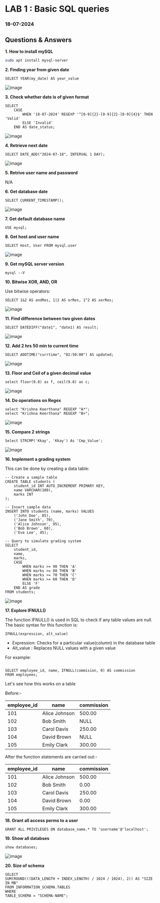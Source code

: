 # LAB 1 : Basic SQL queries
### 18-07-2024

## Questions & Answers

**1. How to install mySQL**

```bash
sudo apt install mysql-server

```

**2. Finding year from given date**

```mySQL
SELECT YEAR(my_date) AS year_value

```
![image](https://github.com/user-attachments/assets/42c19469-48da-4db3-9cd2-e32accc2a54a)


**3. Check whether date is of given format**

```mySQL
SELECT
    CASE
        WHEN '18-07-2024' REGEXP '^[0-9]{2}-[0-9]{2}-[0-9]{4}$' THEN 'Valid'
        ELSE 'Invalid'
    END AS date_status;

```
![image](https://github.com/user-attachments/assets/6ae46e6a-c1ba-4356-bfcd-eba734899537)

**4. Retrieve next date**

```mySQL
SELECT DATE_ADD("2024-07-18", INTERVAL 1 DAY);
```
![image](https://github.com/user-attachments/assets/c10f1c72-77b3-42cf-8fed-4f4bd1714956)


**5. Retrive user name and password**

N/A


**6. Get database date**

```mySQL
SELECT CURRENT_TIMESTAMP();
```

![image](https://github.com/user-attachments/assets/efc2b724-39f7-4766-bfce-f563a15f65ba)


**7. Get default database name**

```mySQL
USE mysql;
```



**8. Get host and user name**

```mySQL
SELECT Host, User FROM mysql.user
```
![image](https://github.com/user-attachments/assets/e0485cd9-8eee-4e84-ba7a-6973ed7427b0)


**9. Get mySQL server version**

```mySQL
mysql --V
```

**10. Bitwise XOR, AND, OR**

Use bitwise operators: 

```mySQL
SELECT 1&2 AS andRes, 1|2 AS orRes, 1^2 AS xorRes;
```
![image](https://github.com/user-attachments/assets/ab5dcf1d-525f-42b5-bc4a-8e969dd9574c)


**11. Find difference between two given dates**
```mySQL
SELECT DATEDIFF("date1", "date1) AS result;
```

![image](https://github.com/user-attachments/assets/db8b8617-c1a5-45a8-b61b-8708a46e316a)


**12. Add 2 hrs 50 min to current time**

```mySQL
SELECT ADDTIME("currtime", "02:50:00") AS updated;
```

![image](https://github.com/user-attachments/assets/57dd69be-de65-4e5a-93cb-fade6c7e5558)


**13. Floor and Ceil of a given decimal value**

```mySQL
select floor(9.8) as f, ceil(9.8) as c;
```

![image](https://github.com/user-attachments/assets/61f40e0e-ccf7-4bcc-a7b3-75efb5084d04)


**14. Do operations on Regex**
```mySQL
select "Krishna Keerthana" REGEXP "A*";
select "Krishna Keerthana" REGEXP "B+";

```

![image](https://github.com/user-attachments/assets/399a8d1e-bd40-4173-88fe-c5c0c0865103)


**15. Compare 2 strings**

```mySQL
Select STRCMP('Kkay', 'Kkay') As 'Cmp_Value';
```

![image](https://github.com/user-attachments/assets/58a6864c-46e9-470f-8962-37cd18e83436)


**16. Implement a grading system**

This can be done by creating a data table:

```mySQL
-- Create a sample table
CREATE TABLE students (
    student_id INT AUTO_INCREMENT PRIMARY KEY,
    name VARCHAR(100),
    marks INT
);

-- Insert sample data
INSERT INTO students (name, marks) VALUES
    ('John Doe', 85),
    ('Jane Smith', 70),
    ('Alice Johnson', 95),
    ('Bob Brown', 60),
    ('Eve Lee', 45);

-- Query to simulate grading system
SELECT 
    student_id,
    name,
    marks,
    CASE
        WHEN marks >= 90 THEN 'A'
        WHEN marks >= 80 THEN 'B'
        WHEN marks >= 70 THEN 'C'
        WHEN marks >= 60 THEN 'D'
        ELSE 'F'
    END AS grade
FROM students;
```

![image](https://github.com/user-attachments/assets/95f2e3f0-d72e-431c-8c5a-8d85e02d0263)


**17. Explore IFNULL()**

The function IFNULL() is used in SQL to check if any table values are null. The basic syntax for this function is:

```mySQL
IFNULL(expression, alt_value)
```
- Expression: Checks for a particular value(column) in the database table
- Alt_value : Replaces NULL values with a given value

For example:

```mySQL

SELECT employee_id, name, IFNULL(commision, 0) AS commission
FROM employees;
```

Let's see how this works on a table

Before:-

| employee_id | name          | commission |
|-------------|---------------|------------|
| 101         | Alice Johnson | 500.00     |
| 102         | Bob Smith     | NULL       |
| 103         | Carol Davis   | 250.00     |
| 104         | David Brown   | NULL       |
| 105         | Emily Clark   | 300.00     |

After the function statements are carried out:-

| employee_id | name          | commission |
|-------------|---------------|------------|
| 101         | Alice Johnson | 500.00     |
| 102         | Bob Smith     | 0.00       |
| 103         | Carol Davis   | 250.00     |
| 104         | David Brown   | 0.00       |
| 105         | Emily Clark   | 300.00     |



**18. Grant all access perms to a user**
```mySQL
GRANT ALL PRIVILEGES ON database_name.* TO 'username'@'localhost';
```


**19. Show all databses**

```mySQL
show databases;
```

![image](https://github.com/user-attachments/assets/df769509-6d81-4d37-9945-4e1772feb5f4)


**20. Size of schema**

```mySQL
SELECT
SUM(ROUND(((DATA_LENGTH + INDEX_LENGTH) / 1024 / 1024), 2)) AS "SIZE IN MB"
FROM INFORMATION_SCHEMA.TABLES
WHERE
TABLE_SCHEMA = "SCHEMA-NAME";
```

